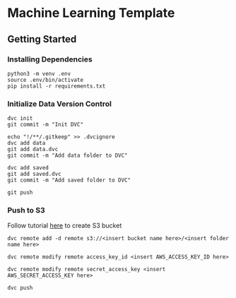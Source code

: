 # Machine Learning Template

## Getting Started

### Installing Dependencies

```
python3 -m venv .env
source .env/bin/activate
pip install -r requirements.txt
```

### Initialize Data Version Control

```
dvc init
git commit -m "Init DVC"
```

```
echo "!/**/.gitkeep" >> .dvcignore
dvc add data
git add data.dvc
git commit -m "Add data folder to DVC"
```

```
dvc add saved
git add saved.dvc
git commit -m "Add saved folder to DVC"
```

```
git push
```

### Push to S3

Follow tutorial [here](https://docs.aws.amazon.com/AmazonS3/latest/userguide/creating-bucket.html) to create S3 bucket

```
dvc remote add -d remote s3://<insert bucket name here>/<insert folder name here>
```

```
dvc remote modify remote access_key_id <insert AWS_ACCESS_KEY_ID here>
```

```
dvc remote modify remote secret_access_key <insert AWS_SECRET_ACCESS_KEY here>
```

```
dvc push
```
